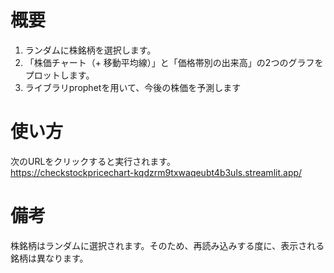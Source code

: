 # 概要   
1. ランダムに株銘柄を選択します。  
2. 「株価チャート（+ 移動平均線）」と「価格帯別の出来高」の2つのグラフをプロットします。  
3. ライブラリprophetを用いて、今後の株価を予測します  

# 使い方
次のURLをクリックすると実行されます。  
https://checkstockpricechart-kqdzrm9txwaqeubt4b3uls.streamlit.app/  

# 備考
株銘柄はランダムに選択されます。そのため、再読み込みする度に、表示される銘柄は異なります。

